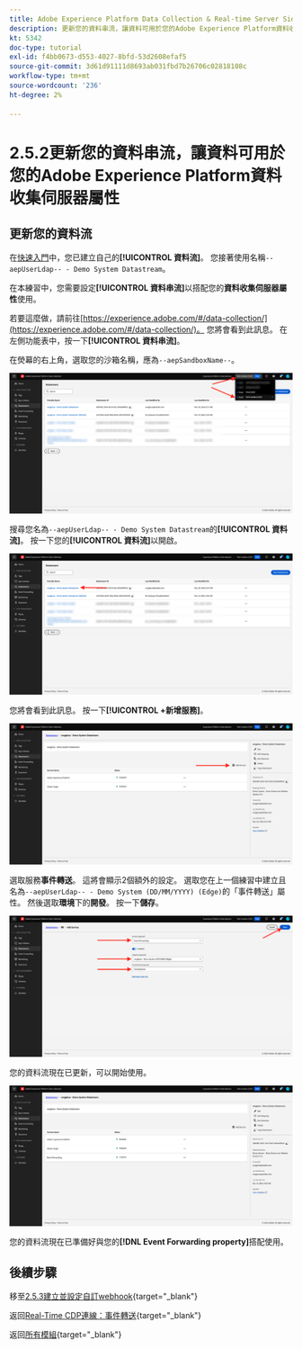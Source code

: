 ```yaml
---
title: Adobe Experience Platform Data Collection & Real-time Server Side Forwarding — 更新您的資料串流，使資料可用於您的Adobe Experience Platform Data Collection Server屬性
description: 更新您的資料串流，讓資料可用於您的Adobe Experience Platform資料收集伺服器屬性
kt: 5342
doc-type: tutorial
exl-id: f4bb0673-d553-4027-8bfd-53d2608efaf5
source-git-commit: 3d61d91111d8693ab031fbd7b26706c02818108c
workflow-type: tm+mt
source-wordcount: '236'
ht-degree: 2%

---
```


# 2.5.2更新您的資料串流，讓資料可用於您的Adobe Experience Platform資料收集伺服器屬性

## 更新您的資料流

在[快速入門](./../../../getting-started/gettingstarted/ex2.md)中，您已建立自己的&#x200B;**[!UICONTROL 資料流]**。 您接著使用名稱`--aepUserLdap-- - Demo System Datastream`。

在本練習中，您需要設定&#x200B;**[!UICONTROL 資料串流]**&#x200B;以搭配您的&#x200B;**資料收集伺服器屬性**&#x200B;使用。

若要這麼做，請前往[https://experience.adobe.com/#/data-collection/](https://experience.adobe.com/#/data-collection/)。 您將會看到此訊息。 在左側功能表中，按一下&#x200B;**[!UICONTROL 資料串流]**。

在熒幕的右上角，選取您的沙箱名稱，應為`--aepSandboxName--`。

![按一下左側導覽中的Edge設定圖示](./images/edgeconfig1b.png)

搜尋您名為`--aepUserLdap-- - Demo System Datastream`的&#x200B;**[!UICONTROL 資料流]**。 按一下您的&#x200B;**[!UICONTROL 資料流]**&#x200B;以開啟。

![WebSDK](./images/websdk0.png)

您將會看到此訊息。 按一下&#x200B;**[!UICONTROL +新增服務]**。

![WebSDK](./images/websdk3.png)

選取服務&#x200B;**事件轉送**。 這將會顯示2個額外的設定。 選取您在上一個練習中建立且名為`--aepUserLdap-- - Demo System (DD/MM/YYYY) (Edge)`的「事件轉送」屬性。 然後選取&#x200B;**環境**&#x200B;下的&#x200B;**開發**。 按一下&#x200B;**儲存**。

![WebSDK](./images/websdk4.png)

您的資料流現在已更新，可以開始使用。

![WebSDK](./images/websdk8a.png)

您的資料流現在已準備好與您的&#x200B;**[!DNL Event Forwarding property]**&#x200B;搭配使用。

## 後續步驟

移至[2.5.3建立並設定自訂webhook](./ex3.md){target="_blank"}

返回[Real-Time CDP連線：事件轉送](./aep-data-collection-ssf.md){target="_blank"}

返回[所有模組](./../../../../overview.md){target="_blank"}
